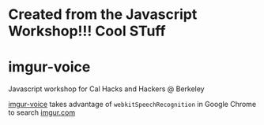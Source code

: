 # Created from the Javascript Workshop!!! Cool STuff

# imgur-voice
Javascript workshop for Cal Hacks and Hackers @ Berkeley

[imgur-voice](https://carpetfizz.github.io/imgur-voice/) takes advantage of `webkitSpeechRecognition` in Google Chrome to search [imgur.com](http://imgur.com/)

